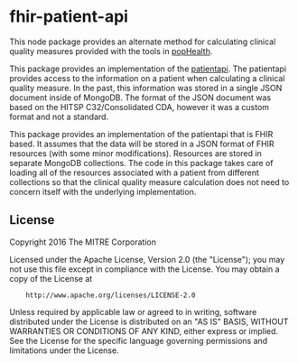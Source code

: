 fhir-patient-api
================

This node package provides an alternate method for calculating clinical quality
measures provided with the tools in [popHealth](https://github.com/pophealth/popHealth).

This package provides an implementation of the [patientapi](https://github.com/projecttacoma/patientapi).
The patientapi provides access to the information on a patient when calculating
a clinical quality measure. In the past, this information was stored in a single
JSON document inside of MongoDB. The format of the JSON document was based on
the HITSP C32/Consolidated CDA, however it was a custom format and not a
standard.

This package provides an implementation of the patientapi that is FHIR based. It
assumes that the data will be stored in a JSON format of FHIR resources (with
some minor modifications). Resources are stored in separate MongoDB collections.
The code in this package takes care of loading all of the resources associated
with a patient from different collections so that the clinical quality measure
calculation does not need to concern itself with the underlying implementation.

License
-------

Copyright 2016 The MITRE Corporation

Licensed under the Apache License, Version 2.0 (the "License");
you may not use this file except in compliance with the License.
You may obtain a copy of the License at

		http://www.apache.org/licenses/LICENSE-2.0

Unless required by applicable law or agreed to in writing, software
distributed under the License is distributed on an "AS IS" BASIS,
WITHOUT WARRANTIES OR CONDITIONS OF ANY KIND, either express or implied.
See the License for the specific language governing permissions and
limitations under the License.
